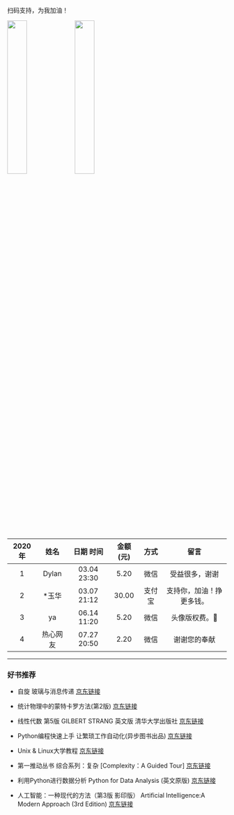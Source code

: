 扫码支持，为我加油！

<img src='/images/about/alipay.jpg' width='30%'> 
<img src='/images/about/wechatpay.png' width='30%'> 


| 2020年 | 姓名  |  日期 时间 | 金额(元) | 方式 | 留言 | 
| :---: | :---: | :---: | :---: | :---: | :---: | 
|1| Dylan  |  03.04 23:30 | 5.20 | 微信 | 受益很多，谢谢 |
|2| *玉华  |  03.07 21:12 | 30.00 | 支付宝 | 支持你，加油！挣更多钱。 |
|3| ya  |  06.14 11:20 | 5.20 | 微信 | 头像版权费。🤪 |
|4| 热心网友  |  07.27 20:50 | 2.20 | 微信 | 谢谢您的奉献 |
---


### 好书推荐
- 自旋 玻璃与消息传递 [京东链接](https://union-click.jd.com/jdc?e=&p=AyIGZRprFQIUBl0ZXB0yVlgNRQQlW1dCFFlQCxxKQgFHREkdSVJKSQVJHFRXFk9FUlpGQUpLCVBaTFhbXQtWVmpSWRtbEwMaBVITa2MAZFU3awV1YGlbUkYhUERuVDddAXUOHjdUK1sUAxIFXBxeHAAiN1Uca0NsEgZUGloUBhQCVCtaJQIWD1IZXB0HEwJXHl8lBRIOZcPRoNaNgIKI6yUyIgRlK2sVMhE3F3VSFwBCVVYSCRBXR1NQHFhCChsABU5eRwsQA1EYXkALQDdXGloRCw%3D%3D)

- 统计物理中的蒙特卡罗方法(第2版) [京东链接](https://union-click.jd.com/jdc?e=&p=AyIGZRtcEQcaDlIZWBAyFQVdHF8WBxUDUhprUV1KWQorAlBHU0VeBUVNR0ZbSkdETlcNVQtHRVNSUVNLXANBRA1XB14DS10cQQVYD21XHgBXE1wRARcAURxaJVsTURRsKRJBcgMvZCRDRGpDAV0bZnIeC2UaaxUDEwdXElwQCxA3ZRtcJUN8B1QaWRYLEAJlGmsVBhoAVx1aHAoQAFcYaxICGzeNke7BnZXQxqtrJTIRN2UrWyUBIkU7GAgSVxoEAE4LEgpAAlVJWh1SFgJSH1kSBEZTAh0MFFIiBVQaXxw%3D)

- 线性代数 第5版 GILBERT STRANG 英文版 清华大学出版社 [京东链接](https://union-click.jd.com/jdc?e=&p=AyIGZRprFQEVD10bXhYyVlgNRQQlW1dCFFlQCxxKQgFHREkdSVJKSQVJHFRXFk9FUlpGQUpLCVBaTFhbXQtWVmpSWRtYEgoaB1AYa2VCVgUIRQFvZ0cEFEcOXGcSZ1ZSXXUOHjdUK1sUAxIFXBxeHAAiN1Uca0NsEgZUGloUBxIHVStaJQIWD1ISWhQAFAZRE1MlBRIOZcPRoNaNgIKI6yUyIgRlK2sVMhE3F3VcFAdHDlROWxwFFwFQGgsRURsFUEteFlcWD1EYCxIFFTdXGloRCw%3D%3D)


- Python编程快速上手 让繁琐工作自动化(异步图书出品) [京东链接](https://union-click.jd.com/jdc?e=&p=AyIGZRhZFwsQAlIfWxwyEgddHlkcBhA3EUQDS10iXhBeGlcJDBkNXg9JHU4YDk5ER1xOGRNLGEEcVV8BXURFUFdfC0RVU1JRUy1OVxUCGgJXEl8XMlBuB2MHdHVAZSVlGXJ3QFAHcl1Xe1QLWStaJQITBlUZUhIHGwVlK1sSMkBpja3tzaejG4Gx1MCKhTdUK1sRChYOURtaEgYbDlErXBULIt%2Ffro%2BKhcWU5StrJQEiN2UbaxYyUGkGT14UAhECAU9YElUXAwAfUhJSEQ4GT1sQARIBAExTRjIQBlQfUg%3D%3D)

- Unix & Linux大学教程 [京东链接](https://union-click.jd.com/jdc?e=&p=AyIGZRprFQEXBVQcWB0yVlgNRQQlW1dCFFlQCxxKQgFHREkdSVJKSQVJHFRXFk9FUlpGQUpLCVBaTFhbXQtWVmpSWRtYEAATAFYTa2laF0woYR9IYlJHHlsZQEUIdUtCDGUOHjdUK1sUAxIFXBxeHAAiN1Uca0NsEgZUGloUBxIHVStaJQIWD1ESXxUAEw9WHV8lBRIOZcPRoNaNgIKI6yUyIgRlK2sVMhE3F3UOQVATAFMcWkUFFQVQTlpGChsDUxgPEQsSV1AaXkBSETdXGloRCw%3D%3D)

- 第一推动丛书 综合系列：复杂 [Complexity：A Guided Tour] [京东链接](https://union-click.jd.com/jdc?e=&p=AyIGZRprFQERD1wSXxcyVlgNRQQlW1dCFFlQCxxKQgFHREkdSVJKSQVJHFRXFk9FUlpGQUpLCVBaTFhbXQtWVmpSWRtYFgobDlEZa2NAUEVPeiZ8Z2xlJhkrR0ZUb1RIG2UOHjdUK1sUAxIFXBxeHAAiN1Uca0NsEgZUGloVBBYOVStaJQIVBlEeUxIDFwVcGVslBRIOZcPRoNaNgIKI6yUyIgRlK2sVMhE3F3VcEQYXBQEdWUIKRQVQE1gVURcBUB5SEVEaBAdLXkIEQTdXGloRCw%3D%3D)

- 利用Python进行数据分析 Python for Data Analysis (英文原版) [京东链接](https://union-click.jd.com/jdc?e=&p=AyIGZRheHQYTDlYeWRAyFQFUElwTCxsOUh9rUV1KWQorAlBHU0VeBUVNR0ZbSkdETlcNVQtHRVNSUVNLXANBRA1XB14DS10cQQVYD21XHgBTGlISBBsOXBxfJQRsb10bI01qcllPaDxzfUZ7B0IBZ2IeC2UaaxUDEwdXElwQCxA3ZRtcJUN8AlMTXB0yEzdVHFoRBxoBVRpZEQQSN1IbUiXamLKBhNzCkaI3ZStYJTIiB2UYa1dsEwJSSQtFBBQPV0lYEAQWUl0dWR1RFlACElMSUhIHVhJrFwMTA1w%3D)

- 人工智能：一种现代的方法（第3版 影印版） Artificial Intelligence:A Modern Approach (3rd Edition) [京东链接](https://union-click.jd.com/jdc?e=&p=AyIGZRprFQMUAV0fUhYyVlgNRQQlW1dCFFlQCxxKQgFHREkdSVJKSQVJHFRXFk9FUlpGQUpLCVBaTFhbXQtWVmpSWRtaEwQaA1wYaxFdcA9cfBpyYEJbEUc%2BSUoQTBxYDFMOHjdUK1sUAxIFXBxeHAAiN1Uca0NsEgZUGloUBxIHVStaJQIVBlEfWhELEwBSHF0lBRIOZcPRoNaNgIKI6yUyIgRlK2sVMhE3F3UIRlcUBlEfCUdSFA5QElkTURFTBU8JRwUSAAYaDEAGQDdXGloRCw%3D%3D)
